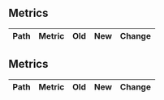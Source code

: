 ## Metrics
| Path   | Metric   | Old   | New   | Change   |
|--------|----------|-------|-------|----------|

## Metrics
| Path   | Metric   | Old   | New   | Change   |
|--------|----------|-------|-------|----------|

